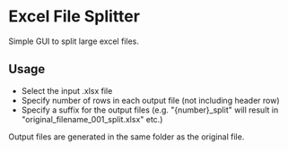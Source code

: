 # Excel File Splitter

Simple GUI to split large excel files.


## Usage
- Select the input .xlsx file
- Specify number of rows in each output file (not including header row)
- Specify a suffix for the output files (e.g. "{number}_split" will result in "original_filename_001_split.xlsx" etc.)

Output files are generated in the same folder as the original file.